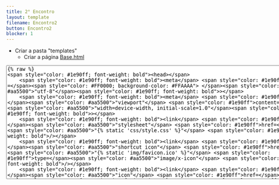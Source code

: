 ```yaml
---
title: 2° Encontro
layout: template
filename: Encontro2
button: Encontro2
blocker: 1
--- 
```

  - Criar a pasta "templates"
	- Criar a página <a href="#" onclick="Mudarestado('base')">Base.html</a>
	<div style="display:none" id="base">
<textarea readonly rows='20' cols='100'>
{% raw %}
<span style="color: #1e90ff; font-weight: bold">&lt;head&gt;</span>
    <span style="color: #1e90ff; font-weight: bold">&lt;meta</span> <span style="color: #1e90ff">charset =</span><span style="color: #FF0000; background-color: #FFAAAA"> </span><span style="color: #aa5500">&quot;utf-8&quot;</span><span style="color: #1e90ff; font-weight: bold">&gt;</span>
    <span style="color: #1e90ff; font-weight: bold">&lt;meta</span> <span style="color: #1e90ff">name=</span><span style="color: #aa5500">&quot;viewport&quot;</span> <span style="color: #1e90ff">content=</span><span style="color: #aa5500">&quot;width=device-width, initial-scale=1.0&quot;</span><span style="color: #1e90ff; font-weight: bold">&gt;</span>
	<span style="color: #1e90ff; font-weight: bold">&lt;link</span> <span style="color: #1e90ff">rel=</span><span style="color: #aa5500">&quot;stylesheet&quot;</span> <span style="color: #1e90ff">href=</span><span style="color: #aa5500">&quot;{% static &#39;css/style.css&#39; %}&quot;</span> <span style="color: #1e90ff; font-weight: bold">/&gt;</span>
	<span style="color: #1e90ff; font-weight: bold">&lt;link</span> <span style="color: #1e90ff">rel=</span><span style="color: #aa5500">&quot;shortcut icon&quot;</span> <span style="color: #1e90ff">href=</span><span style="color: #aa5500">&quot;{% static &#39;img/favicon.ico&#39; %}&quot;</span> <span style="color: #1e90ff">type=</span><span style="color: #aa5500">&quot;image/x-icon&quot;</span> <span style="color: #1e90ff; font-weight: bold">/&gt;</span>
	<span style="color: #1e90ff; font-weight: bold">&lt;link</span> <span style="color: #1e90ff">rel=</span><span style="color: #aa5500">&quot;icon&quot;</span> <span style="color: #1e90ff">href=</span><span style="color: #aa5500">&quot;{% static &#39;img/favicon.ico&#39; %}&quot;</span> <span style="color: #1e90ff">type=</span><span style="color: #aa5500">&quot;image/x-icon&quot;</span> <span style="color: #1e90ff; font-weight: bold">/&gt;</span>
	<span style="color: #1e90ff; font-weight: bold">&lt;title&gt;</span>{% block title %}{% endblock %}<span style="color: #1e90ff; font-weight: bold">&lt;/title&gt;</span>
<span style="color: #1e90ff; font-weight: bold">&lt;/head&gt;</span>
<span style="color: #1e90ff; font-weight: bold">&lt;body</span> <span style="color: #1e90ff">id=</span><span style="color: #aa5500">&quot;panorama&quot;</span><span style="color: #1e90ff; font-weight: bold">&gt;</span>
	<span style="color: #aaaaaa; font-style: italic">&lt;!-- Logo MineChest, para alterar o texto piscando alterar: --&gt;</span>
	<span style="color: #1e90ff; font-weight: bold">&lt;img</span> <span style="color: #1e90ff">alt=</span><span style="color: #aa5500">&quot;Minecraft&quot;</span> <span style="color: #1e90ff">id=</span><span style="color: #aa5500">&quot;logo&quot;</span> <span style="color: #1e90ff">src=</span><span style="color: #aa5500">&quot;{% static &#39;img/minecraft.png&#39; %}&quot;</span> <span style="color: #1e90ff; font-weight: bold">/&gt;</span>
	<span style="color: #1e90ff; font-weight: bold">&lt;div</span> <span style="color: #1e90ff">id=</span><span style="color: #aa5500">&quot;flashingtext&quot;</span><span style="color: #1e90ff; font-weight: bold">&gt;</span><span style="color: #aaaaaa; font-style: italic">&lt;!-- Aqui --&gt;</span>V 1.0!<span style="color: #aaaaaa; font-style: italic">&lt;!-- :S --&gt;</span><span style="color: #1e90ff; font-weight: bold">&lt;/div&gt;</span>
	
	<span style="color: #aaaaaa; font-style: italic">&lt;!-- Bloco de conteúdos que se extende a todas as partes do sistema --&gt;</span>
    <span style="color: #1e90ff; font-weight: bold">&lt;main</span> <span style="color: #1e90ff">class=</span><span style="color: #aa5500">&quot;container&quot;</span><span style="color: #1e90ff; font-weight: bold">&gt;</span>
        {% block content %}
        
		{% endblock %}
    <span style="color: #1e90ff; font-weight: bold">&lt;/main&gt;</span>
	<span style="color: #aaaaaa; font-style: italic">&lt;!-- Fim do Bloco que se extende a outras bases --&gt;</span>
	
	<span style="color: #aaaaaa; font-style: italic">&lt;!-- Texto do footer do sistema --&gt;</span>
	<span style="color: #1e90ff; font-weight: bold">&lt;footer&gt;</span> 
		<span style="color: #1e90ff; font-weight: bold">&lt;span</span> <span style="color: #1e90ff">class=</span><span style="color: #aa5500">&quot;left&quot;</span><span style="color: #1e90ff; font-weight: bold">&gt;</span>Nao e Minecraft<span style="color: #1e90ff; font-weight: bold">&lt;/span&gt;</span> 
		<span style="color: #1e90ff; font-weight: bold">&lt;span</span> <span style="color: #1e90ff">class=</span><span style="color: #aa5500">&quot;right&quot;</span><span style="color: #1e90ff; font-weight: bold">&gt;</span>Nao e da Mojang<span style="color: #1e90ff; font-weight: bold">&lt;/span&gt;</span>
	<span style="color: #1e90ff; font-weight: bold">&lt;/footer&gt;</span>
<span style="color: #1e90ff; font-weight: bold">&lt;/body&gt;</span>
<span style="color: #1e90ff; font-weight: bold">&lt;/html&gt;</span>	

{% endraw %}
</textarea></div>


<script>
	function Mudarestado(el) {
        var display = document.getElementById(el).style.display;
        if(display == "block")
            document.getElementById(el).style.display = 'none';
        else
            document.getElementById(el).style.display = 'block';
    }
</script>
